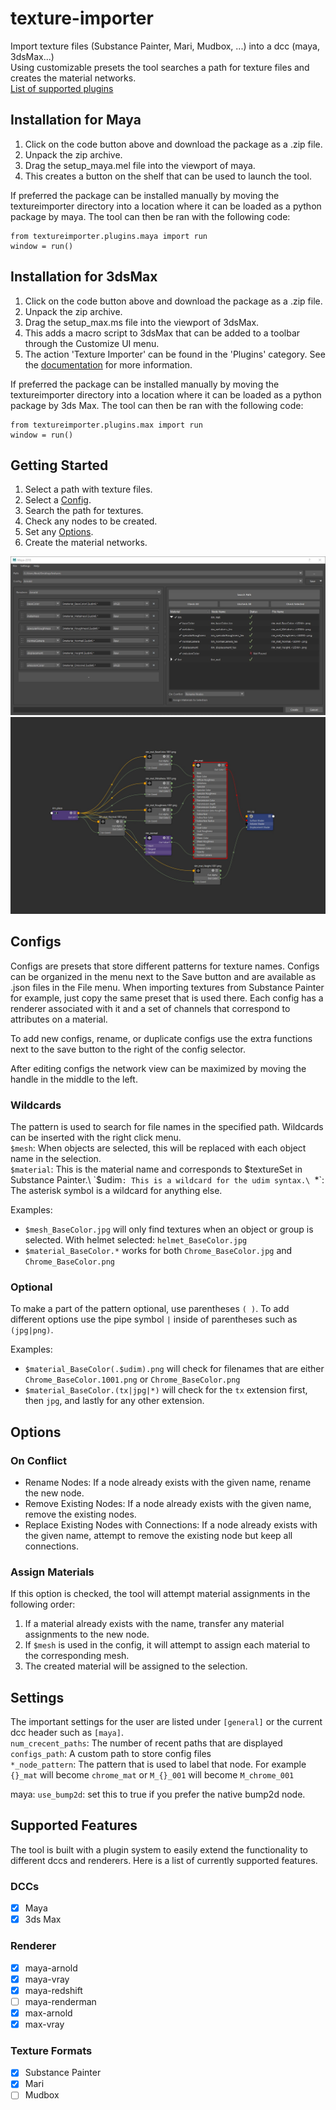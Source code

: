 # texture-importer
Import texture files (Substance Painter, Mari, Mudbox, ...) into a dcc (maya, 3dsMax...)\
Using customizable presets the tool searches a path for texture files and creates the material networks.\
[List of supported plugins](#supported-features)

## Installation for Maya
1. Click on the code button above and download the package as a .zip file.
2. Unpack the zip archive.
3. Drag the setup_maya.mel file into the viewport of maya.
4. This creates a button on the shelf that can be used to launch the tool.

If preferred the package can be installed manually by moving the textureimporter directory into a location where it can be loaded as a python package by maya. The tool can then be ran with the following code:
```
from textureimporter.plugins.maya import run
window = run()
```

## Installation for 3dsMax
1. Click on the code button above and download the package as a .zip file.
2. Unpack the zip archive.
3. Drag the setup_max.ms file into the viewport of 3dsMax.
4. This adds a macro script to 3dsMax that can be added to a toolbar through the Customize UI menu.
5. The action 'Texture Importer' can be found in the 'Plugins' category. See the [documentation](https://help.autodesk.com/view/3DSMAX/2022/ENU/?guid=GUID-A2CF8BAA-7B52-40A8-8C40-803B1AB5FC05m) for more information.

If preferred the package can be installed manually by moving the textureimporter directory into a location where it can be loaded as a python package by 3ds Max. The tool can then be ran with the following code:
```
from textureimporter.plugins.max import run
window = run()
```

## Getting Started
1. Select a path with texture files.
2. Select a [Config](#configs).
3. Search the path for textures.
4. Check any nodes to be created.
5. Set any [Options](#options).
6. Create the material networks.

![Textureimporter Dialog](images/textureimporter_dialog.jpg)
![Textureimporter Material Network](images/textureimporter_maya_network.jpg)

## Configs
Configs are presets that store different patterns for texture names. Configs can be organized in the menu next to the Save button and are available as .json files in the File menu. When importing textures from Substance Painter for example, just copy the same preset that is used there. Each config has a renderer associated with it and a set of channels that correspond to attributes on a material.

To add new configs, rename, or duplicate configs use the extra functions next to the save button to the right of the config selector.

After editing configs the network view can be maximized by moving the handle in the middle to the left.

### Wildcards
The pattern is used to search for file names in the specified path. Wildcards can be inserted with the right click menu.\
`$mesh`: When objects are selected, this will be replaced with each object name in the selection.\
`$material`: This is the material name and corresponds to $textureSet in Substance Painter.\
`$udim`: This is a wildcard for the udim syntax.\
`*`: The asterisk symbol is a wildcard for anything else.

Examples:
- `$mesh_BaseColor.jpg` will only find textures when an object or group is selected. With helmet selected: `helmet_BaseColor.jpg`
- `$material_BaseColor.*` works for both `Chrome_BaseColor.jpg` and `Chrome_BaseColor.png`

### Optional
To make a part of the pattern optional, use parentheses `( )`. To add different options use the pipe symbol `|` inside of parentheses such as `(jpg|png)`.

Examples:
- `$material_BaseColor(.$udim).png` will check for filenames that are either `Chrome_BaseColor.1001.png` or `Chrome_BaseColor.png`
- `$material_BaseColor.(tx|jpg|*)` will check for the `tx` extension first, then `jpg`, and lastly for any other extension.

## Options
### On Conflict
- Rename Nodes: If a node already exists with the given name, rename the new node.
- Remove Existing Nodes: If a node already exists with the given name, remove the existing nodes.
- Replace Existing Nodes with Connections: If a node already exists with the given name, attempt to remove the existing node but keep all connections.

### Assign Materials
If this option is checked, the tool will attempt material assignments in the following order:
1. If a material already exists with the name, transfer any material assignments to the new node.
2. If `$mesh` is used in the config, it will attempt to assign each material to the corresponding mesh.
3. The created material will be assigned to the selection.

## Settings
The important settings for the user are listed under `[general]` or the current dcc header such as `[maya]`.\
`num_crecent_paths`: The number of recent paths that are displayed\
`configs_path`: A custom path to store config files\
`*_node_pattern`: The pattern that is used to label that node. For example `{}_mat` will become `chrome_mat` or `M_{}_001` will become `M_chrome_001`

maya:
`use_bump2d`: set this to true if you prefer the native bump2d node.

## Supported Features
The tool is built with a plugin system to easily extend the functionality to different dccs and renderers. Here is a list of currently supported features.

### DCCs
- [x] Maya
- [x] 3ds Max

### Renderer
- [x] maya-arnold
- [x] maya-vray
- [x] maya-redshift
- [ ] maya-renderman
- [x] max-arnold
- [x] max-vray

### Texture Formats
- [x] Substance Painter
- [x] Mari
- [ ] Mudbox
